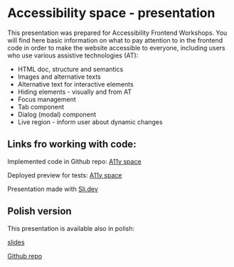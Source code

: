 # Accessibility space - presentation

This presentation was prepared for Accessibility Frontend Workshops. You will find here basic information on what to pay attention to in the frontend code in order to make the website accessible to everyone, including users who use various assistive technologies (AT):

* HTML doc, structure and semantics
* Images and alternative texts
* Alternative text for interactive elements
* Hiding elements - visually and from AT
* Focus management
* Tab component
* Dialog (modal) component
* Live region - inform user about dynamic changes


## Links fro working with code:

Implemented code in Github repo: [A11y space](https://github.com/SnowdogApps/a11y-space)

Deployed preview for tests: [A11y space](https://a11y-space.vercel.app/)

Presentation made with [Sli.dev](https://sli.dev/)


## Polish version

This presentation is available also in polish:

<a href="https://a11y-workshops-pres-pl.vercel.app/" target="_blank">slides</a>

<a href="https://github.com/SnowdogApps/a11y-workshops-pres-pl" target="_blank">Github repo</a>
